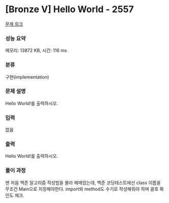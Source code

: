 # [Bronze V] Hello World - 2557 

[문제 링크](https://www.acmicpc.net/problem/2557) 

### 성능 요약

메모리: 13872 KB, 시간: 116 ms

### 분류

구현(implementation)

### 문제 설명

<p>Hello World!를 출력하시오.</p>

### 입력 

 <p>없음</p>

### 출력 

 <p>Hello World!를 출력하시오.</p>

### 풀이 과정

 <p>맨 처음 백준 알고리즘 작성법을 몰라 헤매었는데, 백준 코딩테스트에선 class 이름을 무조건 Main으로 지정해야한다.
    import와 method도 수기로 작성해줘야 하며 괄호 확인도 체크.</p>
